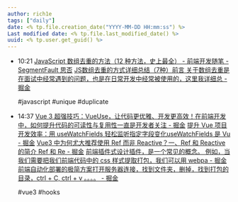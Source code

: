 ```yaml
---
author: rich1e
tags: ["daily"]
date: <% tp.file.creation_date("YYYY-MM-DD HH:mm:ss") %>
Last modified date: <% tp.file.last_modified_date() %>
uuid: <% tp.user.get_guid() %>
---
```


- 10:21 
  [JavaScript 数组去重的方法（12 种方法，史上最全） - 前端开发随笔 - SegmentFault 思否](https://segmentfault.com/a/1190000016418021#item-9)
  [JS数组去重的方式详细总结（7种）前言 关于数组去重是在面试中经常遇到的问题，也是在日常开发中经常被使用的，这里我详细总 - 掘金](https://juejin.cn/post/7048619686497353764)
  
  #javascript #unique #duplicate 
- 14:37 
  [Vue 3 超强技巧：VueUse，让代码更优雅、开发更高效！在前端开发中，如何提升代码的可读性与复用性一直是开发者关注 - 掘金](https://juejin.cn/post/7443379759604351030?utm_source=gold_browser_extension)
  [提升 Vue 项目开发效率：用 useWatchFields 轻松监听指定字段变化useWatchFields 是 Vu - 掘金](https://juejin.cn/post/7473678614366961699?utm_source=gold_browser_extension)
  [Vue3 中为何尤大推荐使用 Ref 而非 Reactive？一、Ref 和 Reactive 的简介 Ref 和 Re - 掘金](https://juejin.cn/post/7440463179401232411?utm_source=gold_browser_extension)
  [前端插件式设计插件，是一个常见的概念。 例如，当我们需要把我们前端代码中的 css 样式提取打包，我们可以用 webpa - 掘金](https://juejin.cn/post/7343414871918493750?utm_source=gold_browser_extension)
  [前端自动化部署的极简方案打开服务器连接，找到文件夹，删掉，找到打包的目录，ctrl + C, ctrl + v 。。。。 - 掘金](https://juejin.cn/post/7431591478508748811?utm_source=gold_browser_extension)
  
  #vue3 #hooks  